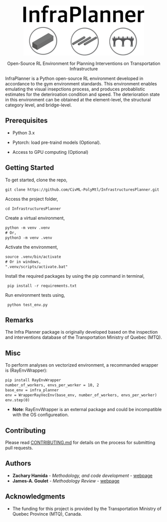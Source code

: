 <p align="center">
<img src="/etc/infraplanner_logo.png" height="160">

<p align="center">
Open-Source RL Environment for Planning Interventions on Transportation Infrastructure
</p>

InfraPlanner is a Python open-source RL environment developed in accordance to the gym environment standards. This environment enables emulating the visual insepctions process, and produces probablistic estimates for the deteriroation condition and speed. The deterioration state in this environment can be obtained at the element-level, the structural category level, and bridge-level.

## Prerequisites

- Python 3.x

- Pytorch: load pre-traind models (Optional).

- Access to GPU computing (Optional)

## Getting Started

To get started, clone the repo,

```{.py}
git clone https://github.com/CivML-PolyMtl/InfrastructuresPlanner.git
```

Access the project folder,

```{.py}
cd InfrastructuresPlanner
```

Create a virtual environment,

```{.py}
python -m venv .venv
# Or,
python3 -m venv .venv
```

Activate the environment,

```{.py}
source .venv/bin/activate
# Or in windows,
".venv/scripts/activate.bat"
```

Install the required packages by using the pip command in terminal,

```{.py}
 pip install -r requirements.txt
```

Run environment tests using,

```{.py}
 python test_env.py
```

## Remarks

The Infra Planner package is originally developed based on the inspection and interventions database of the Transportation Ministry of Quebec (MTQ).

## Misc

To perform analyses on vectorized environment, a recommanded wrapper is (RayEnvWrapper):

```{ .py}
pip install RayEnvWrapper
number_of_workers, envs_per_worker = 10, 2
base_env = infra_planner
env = WrapperRayVecEnv(base_env, number_of_workers, envs_per_worker)
env.step(0)
```

* **Note**: RayEnvWrapper is an external package and could be incompatible with the OS configureation.

## Contributing

Please read [CONTRIBUTING.md](https://gist.github.com/PurpleBooth/b24679402957c63ec426) for details on the process for submitting pull requests.

## Authors

* **Zachary Hamida** - *Methodology, and code development* - [webpage](https://zachamida.github.io)
* **James-A. Goulet** - *Methodology Review* - [webpage](http://profs.polymtl.ca/jagoulet/Site/Goulet_web_page_MAIN.html)

## Acknowledgments

- The funding for this project is provided by the Transportation Ministry of Quebec Province (MTQ), Canada.

